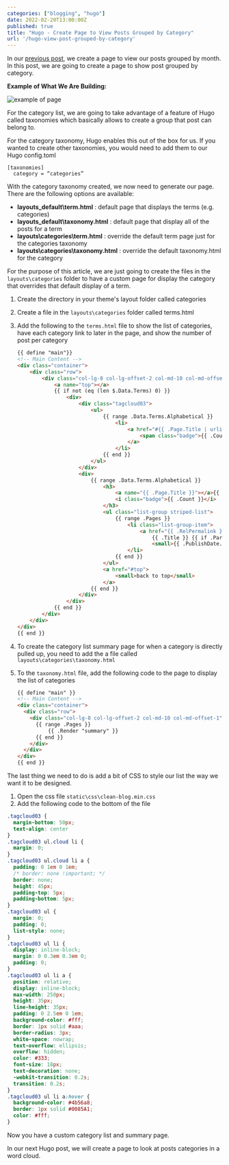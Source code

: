 ```yaml
---
categories: ["blogging", "hugo"]
date: 2022-02-20T13:00:00Z
published: true
title: "Hugo - Create Page to View Posts Grouped by Category"
url: '/hugo-view-post-grouped-by-category'
---
```


In our [previous post](/hugo-view-post-grouped-by-month), we create a page to view our posts grouped by month.  In this post, we are going to create a page to show post grouped by category.

**Example of What We Are Building:**

![example of page](/images/hugo/category-list/example-page.png)

<!--more-->

For the category list, we are going to take advantage of a feature of Hugo called taxonomies which basically allows to create a group that post can belong to.

For the category taxonomy, Hugo enables this out of the box for us.  If you wanted to create other taxonomies, you would need to add them to our Hugo config.toml

 ```text
 [taxonomies]
   category = “categories”
```

With the category taxonomy created, we now need to generate our page.  There are the following options are available:

* **layouts\_default\term.html** : default page that displays the terms (e.g. categories)
* **layouts\_default\taxonomy.html** : default page that display all of the posts for a term
* **layouts\categories\term.html** : override the default term page just for the categories taxonomy
* **layouts\categories\taxonomy.html** : override the default taxonomy.html for the category

For the purpose of this article, we are just going to create the files in the `layouts\categories` folder to have a custom page for display the category that overrides that default display of a term.

1. Create the directory in your theme's layout folder called categories
1. Create a file in the `layouts\categories` folder called terms.html
1. Add the following to the `terms.html` file to show the list of categories, have each category link to later in the page, and show the number of post per category

    ```html {linenos=false,hl_lines=[1,7,"11-17", 21, "23-24", 27, "29-31", 33, 38, 41, 45]}
    {{ define "main"}}
    <!-- Main Content -->
    <div class="container">
        <div class="row">
            <div class="col-lg-8 col-lg-offset-2 col-md-10 col-md-offset-1">
                <a name="top"></a>
                {{ if not (eq (len $.Data.Terms) 0) }}
                    <div>
                        <div class="tagcloud03">
                            <ul>
                                {{ range .Data.Terms.Alphabetical }}
                                    <li>
                                        <a href="#{{ .Page.Title | urlize}}">{{ .Page.Title }}
                                            <span class="badge">{{ .Count }}</span>
                                        </a>
                                    </li>
                                {{ end }}
                            </ul>
                        </div>
                        <div>
                            {{ range .Data.Terms.Alphabetical }}
                                <h3>
                                    <a name="{{ .Page.Title }}"></a>{{ .Page.Title}}
                                    <i class="badge">{{ .Count }}</i>
                                </h3>
                                <ul class="list-group striped-list">
                                    {{ range .Pages }}
                                        <li class="list-group-item">
                                            <a href="{{ .RelPermalink }}">
                                                {{ .Title }} {{ if .Params.subheadline }} ({{ .Params.subheadline }}){{ end }} -
                                                <small>{{ .PublishDate.Format "Jan 02, 2006" }}{{ partial "draft" . }}</small></a>
                                        </li>
                                    {{ end }}
                                </ul>
                                <a href="#top">
                                    <small>back to top</small>
                                </a>
                            {{ end }}
                        </div>
                    </div>
                {{ end }}
            </div>
        </div>
    </div>
    {{ end }}
    ```

1. To create the category list summary page for when a category is directly pulled up, you need to add the a file called `layouts\categories\taxonomy.html`
1. To the `taxonomy.html` file, add the following code to the page to display the list of categories

    ```html {linenos=false,hl_lines=[1,"6-8","12-17", 21 }
    {{ define "main" }}
    <!-- Main Content -->
    <div class="container">
      <div class="row">
        <div class="col-lg-8 col-lg-offset-2 col-md-10 col-md-offset-1">
          {{ range .Pages }}
              {{ .Render "summary" }}
          {{ end }}
        </div>
      </div>
    </div>
    {{ end }}
    ```

The last thing we need to do is add a bit of CSS to style our list the way we want it to be designed.

1. Open the css file `static\css\clean-blog.min.css`
1. Add the following code to the bottom of the file

  ```css
  .tagcloud03 {
    margin-bottom: 50px;
    text-align: center
  }
  .tagcloud03 ul.cloud li {
    margin: 0;
  }
  .tagcloud03 ul.cloud li a {
    padding: 0 1em 0 1em;
    /* border: none !important; */
    border: none;
    height: 45px;
    padding-top: 5px;
    padding-bottom: 5px;
  }
  .tagcloud03 ul {
    margin: 0;
    padding: 0;
    list-style: none;
  }
  .tagcloud03 ul li {
    display: inline-block;
    margin: 0 0.3em 0.3em 0;
    padding: 0;
  }
  .tagcloud03 ul li a {
    position: relative;
    display: inline-block;
    max-width: 250px;
    height: 35px;
    line-height: 35px;
    padding: 0 2.5em 0 1em;
    background-color: #fff;
    border: 1px solid #aaa;
    border-radius: 3px;
    white-space: nowrap;
    text-overflow: ellipsis;
    overflow: hidden;
    color: #333;
    font-size: 18px;
    text-decoration: none;
    -webkit-transition: 0.2s;
    transition: 0.2s;
  }
  .tagcloud03 ul li a:hover {
    background-color: #4b56a8;
    border: 1px solid #0085A1;
    color: #fff;
  }
  ```

Now you have a custom category list and summary page.

In our next Hugo post, we will create a page to look at posts categories in a word cloud.
